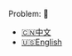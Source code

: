 Problem: :link: 
- [:cn:中文](https://leetcode-cn.com/problems/restore-ip-addresses)
- [:us:English](https://leetcode.com/problems/restore-ip-addresses)